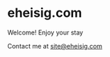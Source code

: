 # eheisig.com

<head>
<title>eheisig</title>
<meta charset="UTF-8"></meta>
<meta name="viewport" content="width=device-width, initial-scale=1.0"></meta>
<meta http-equiv=“X-UA-Compatible” content=“ie=edge”>
<link type="text/css" rel="stylesheet" href="dracula-css.css"></link>
<title>eheisig</title>
</head>

Welcome! Enjoy your stay

Contact me at site@eheisig.com
